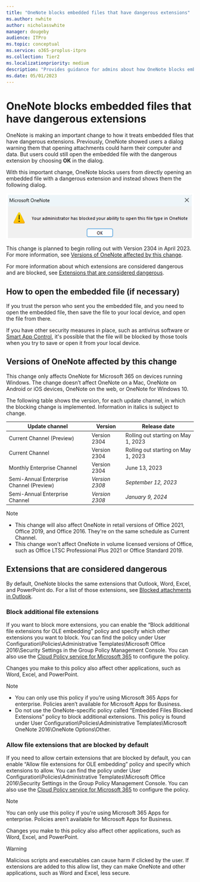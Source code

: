 ```yaml
---
title: "OneNote blocks embedded files that have dangerous extensions"
ms.author: nwhite
author: nicholasswhite
manager: dougeby
audience: ITPro
ms.topic: conceptual
ms.service: o365-proplus-itpro
ms.collection: Tier2
ms.localizationpriority: medium
description: "Provides guidance for admins about how OneNote blocks embedded files that have dangerous extensions."
ms.date: 05/01/2023
---
```


# OneNote blocks embedded files that have dangerous extensions

OneNote is making an important change to how it treats embedded files that have dangerous extensions. Previously, OneNote showed users a dialog warning them that opening attachments could harm their computer and data. But users could still open the embedded file with the dangerous extension by choosing **OK** in the dialog.

With this important change, OneNote blocks users from directly opening an embedded file with a dangerous extension and instead shows them the following dialog.

![Dialog telling users their admin has blocked opening the file type in OneNote](../images/security/onenote-dialog-block.png)

This change is planned to begin rolling out with Version 2304 in April 2023. For more information, see [Versions of OneNote affected by this change](#versions-of-onenote-affected-by-this-change).

For more information about which extensions are considered dangerous and are blocked, see [Extensions that are considered dangerous](#extensions-that-are-considered-dangerous).

## How to open the embedded file (if necessary)

If you trust the person who sent you the embedded file, and you need to open the embedded file, then save the file to your local device, and open the file from there.

If you have other security measures in place, such as antivirus software or [Smart App Control](https://support.microsoft.com/topic/285ea03d-fa88-4d56-882e-6698afdb7003), it's possible that the file will be blocked by those tools when you try to save or open it from your local device.

## Versions of OneNote affected by this change

This change only affects OneNote for Microsoft 365 on devices running Windows. The change doesn’t affect OneNote on a Mac, OneNote on Android or iOS devices, OneNote on the web, or OneNote for Windows 10.

The following table shows the version, for each update channel, in which the blocking change is implemented. Information in italics is subject to change.

| Update channel                           | Version        | Release date                           |
|------------------------------------------|----------------|----------------------------------------|
| Current Channel (Preview)                | Version 2304   | Rolling out starting on May 1, 2023 |
| Current Channel                          | Version 2304   | Rolling out starting on May 1, 2023 |
| Monthly Enterprise Channel               | Version 2304   | June 13, 2023                        |
| Semi-Annual Enterprise Channel (Preview) | *Version 2308* | *September 12, 2023*                   |
| Semi-Annual Enterprise Channel           | *Version 2308* | *January 9, 2024*                      |

> [!NOTE]
> - This change will also affect OneNote in retail versions of Office 2021, Office 2019, and Office 2016. They're on the same schedule as Current Channel.
> - This change won't affect OneNote in volume licensed versions of Office, such as Office LTSC Professional Plus 2021 or Office Standard 2019.

## Extensions that are considered dangerous

By default, OneNote blocks the same extensions that Outlook, Word, Excel, and PowerPoint do. For a list of those extensions, see [Blocked attachments in Outlook](https://support.microsoft.com/office/434752e1-02d3-4e90-9124-8b81e49a8519).

### Block additional file extensions

If you want to block more extensions, you can enable the “Block additional file extensions for OLE embedding” policy and specify which other extensions you want to block. You can find the policy under User Configuration\Policies\Administrative Templates\Microsoft Office 2016\Security Settings in the Group Policy Management Console. You can also use the [Cloud Policy service for Microsoft 365](../admincenter/overview-cloud-policy.md) to configure the policy.

Changes you make to this policy also affect other applications, such as Word, Excel, and PowerPoint.

> [!NOTE]
> - You can only use this policy if you’re using Microsoft 365 Apps for enterprise. Policies aren’t available for Microsoft Apps for Business.
> - Do not use the OneNote-specific policy called “Embedded Files Blocked Extensions” policy to block additional extensions. This policy is found under User Configuration\Policies\Administrative Templates\Microsoft OneNote 2016\OneNote Options\Other.

### Allow file extensions that are blocked by default

If you need to allow certain extensions that are blocked by default, you can enable “Allow file extensions for OLE embedding” policy and specify which extensions to allow. You can find the policy under User Configuration\Policies\Administrative Templates\Microsoft Office 2016\Security Settings in the Group Policy Management Console. You can also use the [Cloud Policy service for Microsoft 365](../admincenter/overview-cloud-policy.md) to configure the policy.

> [!NOTE]
> You can only use this policy if you’re using Microsoft 365 Apps for enterprise. Policies aren’t available for Microsoft Apps for Business.

Changes you make to this policy also affect other applications, such as Word, Excel, and PowerPoint.

> [!WARNING]
> Malicious scripts and executables can cause harm if clicked by the user. If extensions are added to this allow list, they can make OneNote and other applications, such as Word and Excel, less secure.